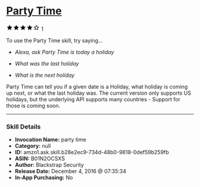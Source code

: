 # [Party Time](http://alexa.amazon.com/#skills/amzn1.ask.skill.b28e2ec9-734d-48b0-9818-0def59b259fb)
![4 stars](../../images/ic_star_black_18dp_1x.png)![4 stars](../../images/ic_star_black_18dp_1x.png)![4 stars](../../images/ic_star_black_18dp_1x.png)![4 stars](../../images/ic_star_black_18dp_1x.png)![4 stars](../../images/ic_star_border_black_18dp_1x.png) 1

To use the Party Time skill, try saying...

* *Alexa, ask Party Time is today a holiday*

* *What was the last holiday*

* *What is the next holiday*

Party Time can tell you if a given date is a Holiday, what holiday is coming up next, or what the last holiday was. The current version only supports US holidays, but the underlying API supports many countries - Support for those is coming soon.

***

### Skill Details

* **Invocation Name:** party time
* **Category:** null
* **ID:** amzn1.ask.skill.b28e2ec9-734d-48b0-9818-0def59b259fb
* **ASIN:** B01N2OCSXS
* **Author:** Blackstrap Security
* **Release Date:** December 4, 2016 @ 07:35:34
* **In-App Purchasing:** No
